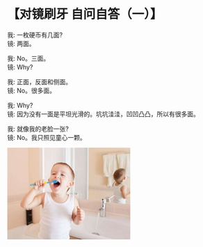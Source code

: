 # 【对镜刷牙 自问自答（一）】

我: 一枚硬币有几面?  
镜: 两面。

我: No。三面。  
镜: Why?

我: 正面，反面和侧面。  
镜: No。很多面。

我: Why?  
镜: 因为没有一面是平坦光滑的。坑坑洼洼，凹凹凸凸，所以有很多面。

我: 就像我的老脸一张?  
镜: No。我只照见童心一颗。

![](44.jpg)